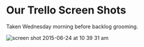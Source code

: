 # Our Trello Screen Shots

Taken Wednesday morning before backlog grooming.

![screen shot 2015-06-24 at 10 39 31 am](https://cloud.githubusercontent.com/assets/5296671/8334414/780ab4ba-1a5d-11e5-882a-cd0dc3bf52b3.png)
